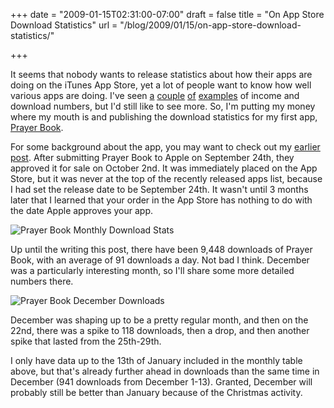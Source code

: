 +++
date = "2009-01-15T02:31:00-07:00"
draft = false
title = "On App Store Download Statistics"
url = "/blog/2009/01/15/on-app-store-download-statistics/"

+++

It seems that nobody wants to release statistics about how their apps are doing on the iTunes App Store, yet a lot of people want to know how well various apps are doing. I've seen [a](http://www.taptaptap.com/blog/final-numbers-for-july/) [couple](http://www.taptaptap.com/blog/the-easy-way-to-get-into-the-iphone-app-game-buy-a-proven-app/) [of](http://venturebeat.com/2008/12/27/a-christmas-ifart-explosion-nearly-40000-downloads-and-30000-net/) [examples](http://blog.wired.com/gadgets/2008/09/indie-developer.html) of income and download numbers, but I'd still like to see more. So, I'm putting my money where my mouth is and publishing the download statistics for my first app, [Prayer Book](https://arashpayan.com/projects/#prayer-book).

For some background about the app, you may want to check out my [earlier post](https://arashpayan.com/blog/2008/10/02/prayer-book-for-iphone-and-ipod-touch/). After submitting Prayer Book to Apple on September 24th, they approved it for sale on October 2nd. It was immediately placed on the App Store, but it was never at the top of the recently released apps list, because I had set the release date to be September 24th. It wasn't until 3 months later that I learned that your order in the App Store has nothing to do with the date Apple approves your app.

![Prayer Book Monthly Download Stats](/blog-files/prayerbookmonthlystats.png)

Up until the writing this post, there have been 9,448 downloads of Prayer Book, with an average of 91 downloads a day. Not bad I think. December was a particularly interesting month, so I'll share some more detailed numbers there.

![Prayer Book December Downloads](/blog-files/prayerbookdecemberdownloads-300x196.jpg)

December was shaping up to be a pretty regular month, and then on the 22nd, there was a spike to 118 downloads, then a drop, and then another spike that lasted from the 25th-29th.

I only have data up to the 13th of January included in the monthly table above, but that's already further ahead in downloads than the same time in December (941 downloads from December 1-13). Granted, December will probably still be better than January because of the Christmas activity.
